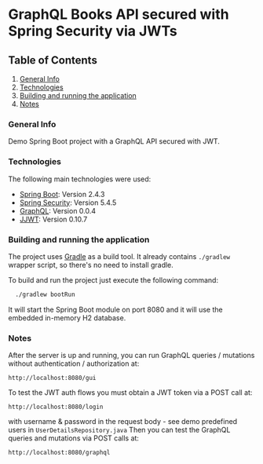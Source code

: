 # GraphQL Books API secured with Spring Security via JWTs

## Table of Contents
1. [General Info](#general-info)
2. [Technologies](#technologies)
3. [Building and running the application](#building-and-running-the-application)
4. [Notes](#notes)

### General Info
Demo Spring Boot project with a GraphQL API secured with JWT.

### Technologies
The following main technologies were used:
* [Spring Boot](https://docs.spring.io/spring-boot/docs/2.4.3/reference/htmlsingle/): Version 2.4.3
* [Spring Security](https://docs.spring.io/spring-security/site/docs/5.4.5/reference/html5/): Version 5.4.5
* [GraphQL](https://graphql.org/code/#java-kotlin): Version 0.0.4
* [JJWT](https://java.jsonwebtoken.io/jjwtdocs.html): Version 0.10.7

### Building and running the application

The project uses [Gradle](https://gradle.org) as a build tool. It already contains
`./gradlew` wrapper script, so there's no need to install gradle.

To build and run the project just execute the following command:

```bash
  ./gradlew bootRun
```

It will start the Spring Boot module on port 8080 and it will use the embedded in-memory H2 database.

### Notes

After the server is up and running, you can run GraphQL queries / mutations without authentication / authorization at:

```
http://localhost:8080/gui
```
To test the JWT auth flows you must obtain a JWT token via a POST call at:
```
http://localhost:8080/login
```
with username & password in the request body - see demo predefined users in
``
UserDetailsRepository.java
``
Then you can test the GraphQL queries and mutations via POST calls at:
````
http://localhost:8080/graphql
````